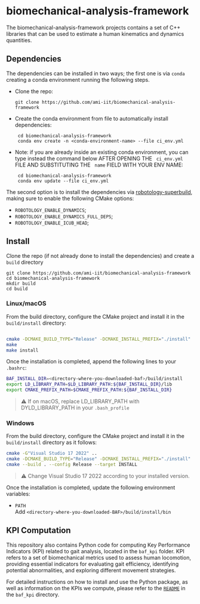 # biomechanical-analysis-framework

The biomechanical-analysis-framework projects contains a set of C++ libraries that can be used to estimate a human kinematics and dynamics quantities.

## Dependencies

The dependencies can be installed in two ways; the first one is via `conda` creating a conda environment running the following steps.
 
* Clone the repo:

   ```
   git clone https://github.com/ami-iit/biomechanical-analysis-framework
   ```
* Create the conda environment from file to automatically install dependencies:
  ```
   cd biomechanical-analysis-framework
   conda env create -n <conda-environment-name> --file ci_env.yml
   ```
* Note: if you are already inside an existing conda environment, you can type instead the command below AFTER OPENING THE ` ci_env.yml`  FILE AND SUBSTITUTING THE ` name`  FIELD WITH YOUR ENV NAME:
  ```
   cd biomechanical-analysis-framework
   conda env update --file ci_env.yml
   ```

  
The second option is to install the dependencies via [robotology-superbuild](https://github.com/robotology/robotology-superbuild/blob/master/README.md), making sure to enable the following CMake options:
   - `ROBOTOLOGY_ENABLE_DYNAMICS`;
   - `ROBOTOLOGY_ENABLE_DYNAMICS_FULL_DEPS`;
   - `ROBOTOLOGY_ENABLE_ICUB_HEAD`;

## Install

Clone the repo (if not already done to install the dependencies) and create a `build` directory

```
git clone https://github.com/ami-iit/biomechanical-analysis-framework
cd biomechanical-analysis-framework
mkdir build
cd build
```

### Linux/macOS

From the build directory, configure the CMake project and install it in the `build/install` directory:

```bash

cmake -DCMAKE_BUILD_TYPE="Release" -DCMAKE_INSTALL_PREFIX="./install" ..
make
make install
```

Once the installation is completed, append the following lines to your `.bashrc`:
```bash
BAF_INSTALL_DIR=<directory-where-you-downloaded-baf>/build/install
export LD_LIBRARY_PATH=$LD_LIBRARY_PATH:${BAF_INSTALL_DIR}/lib
export CMAKE_PREFIX_PATH=$CMAKE_PREFIX_PATH:${BAF_INSTALL_DIR}
```

>:warning: If on macOS, replace LD_LIBRARY_PATH with DYLD_LIBRARY_PATH in your `.bash_profile`


### Windows

From the build directory, configure the CMake project and install it in the `build/install` directory as it follows:

```bash
cmake -G"Visual Studio 17 2022" .. 
cmake -DCMAKE_BUILD_TYPE="Release" -DCMAKE_INSTALL_PREFIX="./install" .
cmake --build . --config Release --target INSTALL
```

>:warning: Change Visual Studio 17 2022 according to your installed version.

Once the installation is completed, update the following environment variables:

- `PATH`  
Add `<directory-where-you-downloaded-BAF>/build/install/bin`


## KPI Computation
This repository also contains Python code for computing Key Performance Indicators (KPI) related to gait analysis, located in the `baf_kpi` folder. KPI refers to a set of biomechanical metrics used to assess human locomotion, providing essential indicators for evaluating gait efficiency, identifying potential abnormalities, and exploring different movement strategies.

For detailed instructions on how to install and use the Python package, as well as information on the KPIs we compute, please refer to the [`README`](.baf_kpi/README.md) in the `baf_kpi` directory.

